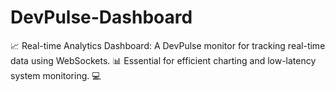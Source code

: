 # DevPulse-Dashboard
📈 Real-time Analytics Dashboard: A DevPulse monitor for tracking real-time data using WebSockets. 📊 Essential for efficient charting and low-latency system monitoring. 💻
